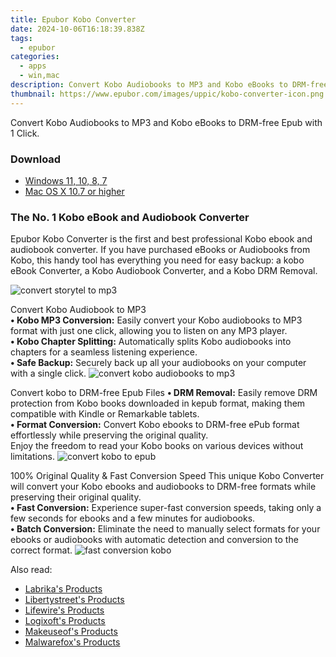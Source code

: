 ```yaml
---
title: Epubor Kobo Converter
date: 2024-10-06T16:18:39.838Z
tags: 
  - epubor
categories: 
  - apps
  - win,mac
description: Convert Kobo Audiobooks to MP3 and Kobo eBooks to DRM-free Epub with 1 Click.
thumbnail: https://www.epubor.com/images/uppic/kobo-converter-icon.png
---
```


Convert Kobo Audiobooks to MP3 and Kobo eBooks to DRM-free Epub with 1 Click.

### Download

- [Windows 11, 10, 8, 7](https://secure.2checkout.com/order/checkout.php?QTY=1&AFFILIATE=108875&CART=1&CARD=2&DESIGN_TYPE=2&CURRENCY=USD&ORDERSTYLE=nLWooJa5iLg=&PAY_TYPE=PAYPAL&PRODS=45491065&OPTIONS45491065=LicenseALife)
- [Mac OS X 10.7 or higher](https://secure.2checkout.com/order/checkout.php?QTY=1&AFFILIATE=108875&CART=1&CARD=2&DESIGN_TYPE=2&CURRENCY=USD&ORDERSTYLE=nLWooJa5iLg=&PAY_TYPE=PAYPAL&PRODS=45491095&OPTIONS45491095=LicenseALife)

### The No. 1 Kobo eBook and Audiobook Converter

Epubor Kobo Converter is the first and best professional Kobo ebook and audiobook converter. If you have purchased eBooks or Audiobooks from Kobo, this handy tool has everything you need for easy backup: a kobo eBook Converter, a Kobo Audiobook Converter, and a Kobo DRM Removal.

![convert storytel to mp3](https://www.epubor.com/images/uppic/kobo-start-conversion.png)

Convert Kobo Audiobook to MP3  
**• Kobo MP3 Conversion:** Easily convert your Kobo audiobooks to MP3 format with just one click, allowing you to listen on any MP3 player.  
**• Kobo Chapter Splitting:** Automatically splits Kobo audiobooks into chapters for a seamless listening experience.  
**• Safe Backup:** Securely back up all your audiobooks on your computer with a single click. ![convert kobo audiobooks to mp3](https://www.epubor.com/images/uppic/kobo-to-mp3.png)

Convert kobo to DRM-free Epub Files **• DRM Removal:** Easily remove DRM protection from Kobo books downloaded in kepub format, making them compatible with Kindle or Remarkable tablets.  
**• Format Conversion:** Convert Kobo ebooks to DRM-free ePub format effortlessly while preserving the original quality.  
Enjoy the freedom to read your Kobo books on various devices without limitations. ![convert kobo to epub](https://www.epubor.com/images/uppic/convert-kob-to-epub-banner.png)

100% Original Quality & Fast Conversion Speed This unique Kobo Converter will convert your Kobo ebooks and audiobooks to DRM-free formats while preserving their original quality.  
**• Fast Conversion:** Experience super-fast conversion speeds, taking only a few seconds for ebooks and a few minutes for audiobooks.  
**• Batch Conversion:** Eliminate the need to manually select formats for your ebooks or audiobooks with automatic detection and conversion to the correct format. ![fast conversion kobo](https://www.epubor.com/images/uppic/fast-conversion-speed-kobo.png)

<ins class="adsbygoogle"
      style="display:block"
      data-ad-client="ca-pub-7571918770474297"
      data-ad-slot="8358498916"
      data-ad-format="auto"
      data-full-width-responsive="true"></ins>

<span class="atpl-alsoreadstyle">Also read:</span>
<div><ul>
<li><a href="https://tools.techidaily.com/labrika/products/"><u>Labrika's Products</u></a></li>
<li><a href="https://tools.techidaily.com/libertystreet/products/"><u>Libertystreet's Products</u></a></li>
<li><a href="https://tools.techidaily.com/lifewire/products/"><u>Lifewire's Products</u></a></li>
<li><a href="https://tools.techidaily.com/logixoft/products/"><u>Logixoft's Products</u></a></li>
<li><a href="https://tools.techidaily.com/makeuseof/products/"><u>Makeuseof's Products</u></a></li>
<li><a href="https://tools.techidaily.com/malwarefox/products/"><u>Malwarefox's Products</u></a></li>
</ul></div>

